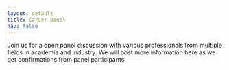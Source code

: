 ```yaml
---
layout: default
title: Career panel
nav: false
---
```


Join us for a open panel discussion with various professionals from multiple fields in academia and
industry. We will post more information here as we get confirmations from panel participants.
